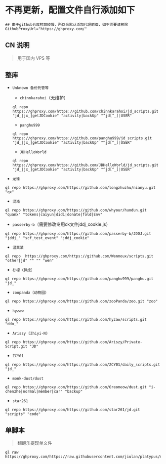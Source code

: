 # 不再更新，配置文件自行添加如下
```
## 由于github仓库拉取较慢，所以会默认添加代理前缀，如不需要请移除
GithubProxyUrl="https://ghproxy.com/"
```
## CN 说明
> 用于国内 VPS 等
## 整库
- `Unknown 备份托管等`

  - `chinnkarahoi`（无维护）
  ```
  ql repo https://ghproxy.com/https://github.com/chinnkarahoi/jd_scripts.git "jd_|jx_|getJDCookie" "activity|backUp" "^jd[^_]|USER"
  ```
  - `panghu999`
  ```
  ql repo https://ghproxy.com/https://github.com/panghu999/jd_scripts.git "jd_|jx_|getJDCookie" "activity|backUp" "^jd[^_]|USER"
  ```
  - `JDHelloWorld`
  ```
  ql repo https://ghproxy.com/https://github.com/JDHelloWorld/jd_scripts.git "jd_|jx_|getJDCookie" "activity|backUp" "^jd[^_]|USER"
  ```
  
- `龙珠`
```
ql repo https://ghproxy.com/https://github.com/longzhuzhu/nianyu.git "qx"
```
- `混沌`
```
ql repo https://ghproxy.com/https://github.com/whyour/hundun.git "quanx" "tokens|caiyun|didi|donate|fold|Env"
```
- `passerby-b`（需要修改专用ck文件jddj_cookie.js）
```
ql repo https://ghproxy.com/https://github.com/passerby-b/JDDJ.git "jddj_" "scf_test_event" "jddj_cookie"
```
- `温某某`
```
ql repo  https://ghproxy.com/https://github.com/Wenmoux/scripts.git  "other|jd" "" "" "wen"
```
- `柠檬（胖虎）`
```
ql repo https://ghproxy.com/https://github.com/panghu999/panghu.git "jd_"
```
- `zoopanda（动物园）`
```
ql repo https://ghproxy.com/https://github.com/zooPanda/zoo.git "zoo"
```
- `hyzaw`
```
ql repo https://ghproxy.com/https://github.com/hyzaw/scripts.git "ddo_"
```
- `Ariszy (Zhiyi-N)`
```
ql repo https://ghproxy.com/https://github.com/Ariszy/Private-Script.git "JD"
```
- `ZCY01`
```
ql repo https://ghproxy.com/https://github.com/ZCY01/daily_scripts.git "jd_"
```
- `monk-dust/dust`
```
ql repo https://ghproxy.com/https://github.com/Oreomeow/dust.git "i-chenzhe|normal|member|car" "backup"
```
- `star261`
```
ql repo https://ghproxy.com/https://github.com/star261/jd.git "scripts" "code" 
```

## 单脚本
> 翻翻乐提现单文件
```
ql raw https://ghproxy.com/https://raw.githubusercontent.com/jiulan/platypus/main/scripts/jd_ffl.js
```
